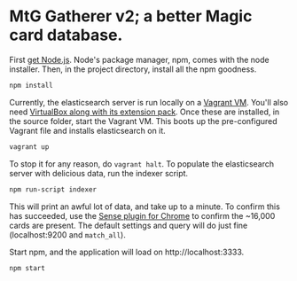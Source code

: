 MtG Gatherer v2; a better Magic card database.
==
First [get Node.js](https://nodejs.org/en/download). Node's package manager, npm, comes with the node installer. Then, in the project directory, install all the npm goodness.
```bash
npm install
```
Currently, the elasticsearch server is run locally on a [Vagrant VM](https://www.vagrantup.com). You'll also need [VirtualBox along with its extension pack](https://www.virtualbox.org/wiki/Downloads). Once these are installed, in the source folder, start the Vagrant VM. This boots up the pre-configured Vagrant file and installs elasticsearch on it.
```bash
vagrant up
```
To stop it for any reason, do ```vagrant halt```.
To populate the elasticsearch server with delicious data, run the indexer script.
```bash
npm run-script indexer
```
This will print an awful lot of data, and take up to a minute. To confirm this has succeeded, use the [Sense plugin for Chrome](https://chrome.google.com/webstore/detail/sense-beta/lhjgkmllcaadmopgmanpapmpjgmfcfig?hl=en) to confirm the ~16,000 cards are present. The default settings and query will do just fine (localhost:9200 and ```match_all```).

Start npm, and the application will load on http://localhost:3333.
```bash
npm start
```